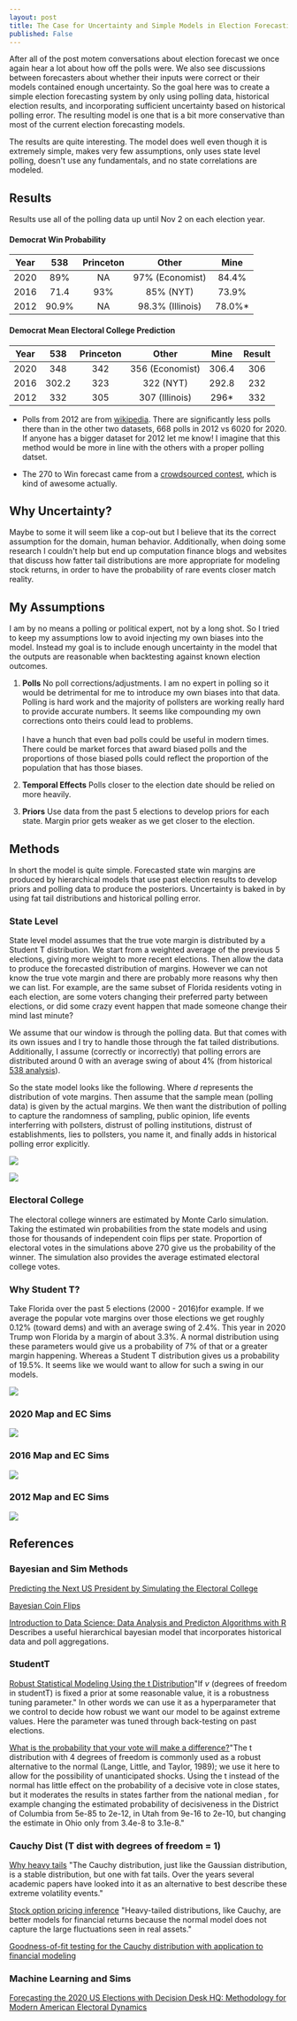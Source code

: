```yaml
---
layout: post
title: The Case for Uncertainty and Simple Models in Election Forecasting
published: False
---
```


After all of the post motem conversations about election forecast we once again hear a lot about how off the polls were. We also see discussions between forecasters about whether their inputs were correct or their models contained enough uncertainty. So the goal here was to create a simple election forecasting system by only using polling data, historical election results, and incorporating sufficient uncertainty based on historical polling error. The resulting model is one that is a bit more conservative than most of the current election forecasting models.

The results are quite interesting. The model does well even though it is extremely simple, makes very few assumptions, only uses state level polling, doesn't use any fundamentals, and no state correlations are modeled. 

## Results

Results use all of the polling data up until Nov 2 on each election year. 

#### Democrat Win Probability 
| Year | 538 | Princeton | Other | Mine | 
| ------|:------:|:----------:|:----------:| :----------:|
| 2020 | 89%   | NA  | 97% (Economist)  | 84.4% |
| 2016 | 71.4  | 93% | 85% (NYT) | 73.9% |
| 2012 | 90.9% | NA  |   98.3% (Illinois)   | 78.0%* |

#### Democrat Mean Electoral College Prediction 
| Year | 538 | Princeton | Other | Mine | Result |
| ------|:------:|:----------:|:----------:|:----------:|:----------:|
| 2020 | 348   | 342 | 356 (Economist) | 306.4 | 306 |
| 2016 | 302.2 | 323 | 322 (NYT) | 292.8 | 232 |
| 2012 | 332   | 305 |  307 (Illinois)   |  296* | 332 |

* Polls from 2012 are from [wikipedia](https://en.wikipedia.org/wiki/Statewide_opinion_polling_for_the_2012_United_States_presidential_election). There are significantly less polls there than in the other two datasets, 668 polls in 2012 vs 6020 for 2020. If anyone has a bigger dataset for 2012 let me know! I imagine that this method would be more in line with the others with a proper polling datset. 

* The 270 to Win forecast came from a [crowdsourced contest](https://www.270towin.com/americas-electoral-map/), which is kind of awesome actually. 

## Why Uncertainty?

Maybe to some it will seem like a cop-out but I believe that its the correct assumption for the domain, human behavior. Additionally, when doing some research I couldn't help but end up computation finance blogs and websites that discuss how fatter tail distributions are more appropriate for modeling stock returns, in order to have the probability of rare events closer match reality. 


## My Assumptions

I am by no means a polling or political expert, not by a long shot. So I tried to keep my assumptions low to avoid injecting my own biases into the model. Instead my goal is to include enough uncertainty in the model that the outputs are reasonable when backtesting against known election outcomes. 

1. **Polls** No poll corrections/adjustments. I am no expert in polling so it would be detrimental for me to introduce my own biases into that data. Polling is hard work and the majority of pollsters are working really hard to provide accurate numbers. It seems like compounding my own corrections onto theirs could lead to problems. <br/><br/> I have a hunch that even bad polls could be useful in modern times. There could be market forces that award biased polls and the proportions of those biased polls could reflect the proportion of the population that has those biases.   

2. **Temporal Effects** Polls closer to the election date should be relied on more heavily. 

3. **Priors** Use data from the past 5 elections to develop priors for each state. Margin prior gets weaker as we get closer to the election. 


## Methods

In short the model is quite simple. Forecasted state win margins are produced by hierarchical models that use past election results to develop priors and polling data to produce the posteriors. Uncertainty is baked in by using fat tail distributions and historical polling error. 

### State Level

State level model assumes that the true vote margin is distributed by a Student T distribution. We start from a weighted average of the previous 5 elections, giving more weight to more recent elections. Then allow the data to produce the forecasted distribution of margins. However we can not know the true vote margin and there are probably more reasons why then we can list. For example, are the same subset of Florida residents voting in each election, are some voters changing their preferred party between elections, or did some crazy event happen that made someone change their mind last minute?

We assume that our window is through the polling data. But that comes with its own issues and I try to handle those through the fat tailed distributions. Additionally, I assume (correctly or incorrectly) that polling errors are distributed around 0 with an average swing of about 4% (from historical [538 analysis](https://fivethirtyeight.com/features/the-polls-are-all-right/)). 

So the state model looks like the following. Where *d* represents the distribution of vote margins. Then assume that the sample mean (polling data) is given by the actual margins. We then want the distribution of polling to capture the randomness of sampling, public opinion, life events interferring with pollsters, distrust of polling institutions, distrust of establishments, lies to pollsters, you name it, and finally adds in historical polling error explicitly.  

![](../images/prior.gif)

![](../images/likelihood.gif)

### Electoral College

The electoral college winners are estimated by Monte Carlo simulation. Taking the estimated win probabilities from the state models and using those for thousands of independent coin flips per state. Proportion of electoral votes in the simulations above 270 give us the probability of the winner. The simulation also provides the average estimated electoral college votes. 

### Why Student T?

Take Florida over the past 5 elections (2000 - 2016)for example. If we average the popular vote margins over those elections we get roughly 0.12% (toward dems) and with an average swing of 2.4%. This year in 2020 Trump won Florida by a margin of about 3.3%. A normal distribution using these parameters would give us a probability of 7% of that or a greater margin happening. Whereas a Student T distribution gives us a probability of 19.5%. It seems like we would want to allow for such a swing in our models.

![](../images/normal_vs_t.png)

### 2020 Map and EC Sims

![](../images/ec_vote_sims_2020-11-02-polls.png)

### 2016 Map and EC Sims

![](../images/ec_vote_sims_2016-11-02-adjpolls.png)

### 2012 Map and EC Sims

![](../images/ec_vote_sims_2012-11-02-polls.png)


## References

### Bayesian and Sim Methods
[Predicting the Next US President by Simulating the Electoral College](https://scholarship.claremont.edu/jhm/vol8/iss1/5/)

[Bayesian Coin Flips](https://www.thomasjpfan.com/2015/09/bayesian-coin-flips/)

[Introduction to Data Science: Data Analysis and Predicton Algorithms with R](https://rafalab.github.io/dsbook/models.html#election-forecasting) Describes a useful hierarchical bayesian model that incorporates historical data and poll aggregations. 

### StudentT
[Robust Statistical Modeling Using the t Distribution](https://escholarship.org/content/qt27s1d3h7/qt27s1d3h7.pdf)"If *v* (degrees of freedom in studentT) is fixed a prior at some reasonable value, it is a robustness tuning parameter." In other words we can use it as a hyperparameter that we control to decide how robust we want our model to be against extreme values. Here the parameter was tuned through back-testing on past elections. 

[What is the probability that your vote will make a difference?](https://www.nber.org/system/files/working_papers/w15220/w15220.pdf)"The t distribution with 4 degrees of freedom is commonly used as a robust alternative to the normal (Lange, Little, and Taylor, 1989); we use it here to allow for the possibility of unanticipated shocks. Using the t instead of the normal has little effect on the probability of a decisive vote in close states, but it moderates the results in states farther from the national median , for example changing the estimated probability of decisiveness in the District of Columbia from 5e-85 to 2e-12, in Utah from 9e-16 to 2e-10, but changing the estimate in Ohio only from 3.4e-8 to 3.1e-8."

### Cauchy Dist (T dist with degrees of freedom = 1)
[Why heavy tails](http://swer.wtamu.edu/sites/default/files/Data/swer%2014%20Harris.pdf)
"The Cauchy distribution, just like the Gaussian distribution, is a stable distribution, but one with fat tails. Over the years several academic papers have looked into it as an alternative to best describe these extreme volatility events." 

[Stock option pricing inference](https://thomasvilhena.com/2019/12/stock-option-pricing-inference)
"Heavy-tailed distributions, like Cauchy, are better models for financial returns because the normal model does not capture the large fluctuations seen in real assets." 

[Goodness-of-fit testing for the Cauchy distribution with application to financial modeling](https://www.sciencedirect.com/science/article/pii/S1018364718313193)

### Machine Learning and Sims
[Forecasting the 2020 US Elections with Decision Desk HQ: Methodology for Modern American Electoral Dynamics](https://hdsr.mitpress.mit.edu/pub/gach7e59/release/1)